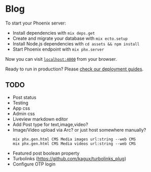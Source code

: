 # Blog

To start your Phoenix server:

  * Install dependencies with `mix deps.get`
  * Create and migrate your database with `mix ecto.setup`
  * Install Node.js dependencies with `cd assets && npm install`
  * Start Phoenix endpoint with `mix phx.server`

Now you can visit [`localhost:4000`](http://localhost:4000) from your browser.

Ready to run in production? Please [check our deployment guides](https://hexdocs.pm/phoenix/deployment.html).

## TODO
- Post status
- Testing
- App css
- Admin css
- Liveview markdown editor
- Add Post type for text,image,video?
- Image/Video upload via Arc? or just host somewhere manually?
  ```
  mix phx.gen.html CMS Media images url:string --web CMS
  mix phx.gen.html CMS Media videos url:string --web CMS
  ```
- Featured post boolean property
- Turbolinks (https://github.com/kagux/turbolinks_plug)
- Configure OTP login
